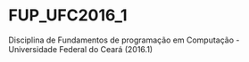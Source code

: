 # FUP_UFC2016_1
Disciplina de Fundamentos de programação em Computação - Universidade Federal do Ceará (2016.1)

